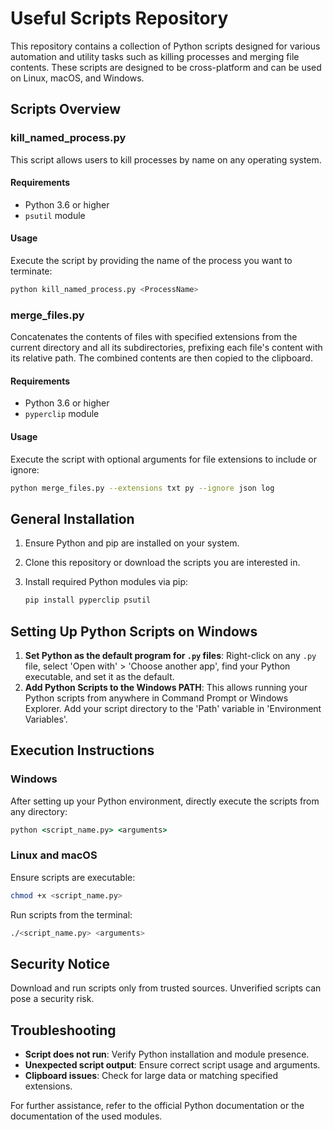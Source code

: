 # Useful Scripts Repository

This repository contains a collection of Python scripts designed for various automation and utility tasks such as killing processes and merging file contents. These scripts are designed to be cross-platform and can be used on Linux, macOS, and Windows.

## Scripts Overview

### kill_named_process.py

This script allows users to kill processes by name on any operating system. 

#### Requirements

- Python 3.6 or higher
- `psutil` module

#### Usage

Execute the script by providing the name of the process you want to terminate:

```bash
python kill_named_process.py <ProcessName>
```

### merge_files.py

Concatenates the contents of files with specified extensions from the current directory and all its subdirectories, prefixing each file's content with its relative path. The combined contents are then copied to the clipboard.

#### Requirements

- Python 3.6 or higher
- `pyperclip` module

#### Usage

Execute the script with optional arguments for file extensions to include or ignore:

```bash
python merge_files.py --extensions txt py --ignore json log
```

## General Installation

1. Ensure Python and pip are installed on your system.
2. Clone this repository or download the scripts you are interested in.
3. Install required Python modules via pip:

   ```bash
   pip install pyperclip psutil
   ```

## Setting Up Python Scripts on Windows

1. **Set Python as the default program for `.py` files**: Right-click on any `.py` file, select 'Open with' > 'Choose another app', find your Python executable, and set it as the default.
2. **Add Python Scripts to the Windows PATH**: This allows running your Python scripts from anywhere in Command Prompt or Windows Explorer. Add your script directory to the 'Path' variable in 'Environment Variables'.

## Execution Instructions

### Windows

After setting up your Python environment, directly execute the scripts from any directory:

```cmd
python <script_name.py> <arguments>
```

### Linux and macOS

Ensure scripts are executable:

```bash
chmod +x <script_name.py>
```

Run scripts from the terminal:

```bash
./<script_name.py> <arguments>
```

## Security Notice

Download and run scripts only from trusted sources. Unverified scripts can pose a security risk.

## Troubleshooting

- **Script does not run**: Verify Python installation and module presence.
- **Unexpected script output**: Ensure correct script usage and arguments.
- **Clipboard issues**: Check for large data or matching specified extensions.

For further assistance, refer to the official Python documentation or the documentation of the used modules.
